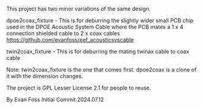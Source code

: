 This project has two minor variations of the same design.

dpoe2coax_fixture - This is for deburring the slightly wider small PCB chip used in the DPOE Acoustic System Cable where the PCB mates a 1 x 4 connection shielded cable to 2 x coax cables
https://github.com/evanfoss/eef_acousticsyscable

twin2coax_fixture - This is for deburring the mating twinax cable to coax cable

Note: twin2coax_fixture is the one that comes first. dpoe2coax is a clone of it with the dimension changes.


The project is GPL Lesser License 2.1 for people to reuse.

By Evan Foss
Initial Commit 2024.07.12


